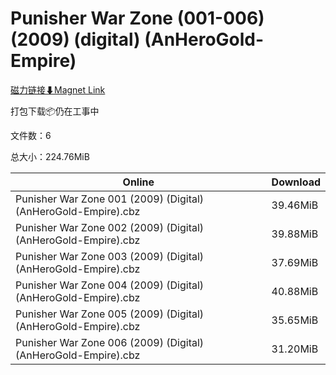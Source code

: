 # Punisher War Zone (001-006) (2009) (digital) (AnHeroGold-Empire)

[磁力链接⬇Magnet Link](magnet:?xt=urn:btih:a1b94ef53bea8764329d9909bd89473815ef570b&dn=Punisher%20War%20Zone%20%28001-006%29%20%282009%29%20%28digital%29%20%28AnHeroGold-Empire%29)

打包下载📦仍在工事中

文件数：6

总大小：224.76MiB

Online | Download
--- | ---
Punisher War Zone 001 (2009) (Digital) (AnHeroGold-Empire).cbz | 39.46MiB
Punisher War Zone 002 (2009) (Digital) (AnHeroGold-Empire).cbz | 39.88MiB
Punisher War Zone 003 (2009) (Digital) (AnHeroGold-Empire).cbz | 37.69MiB
Punisher War Zone 004 (2009) (Digital) (AnHeroGold-Empire).cbz | 40.88MiB
Punisher War Zone 005 (2009) (Digital) (AnHeroGold-Empire).cbz | 35.65MiB
Punisher War Zone 006 (2009) (Digital) (AnHeroGold-Empire).cbz | 31.20MiB
